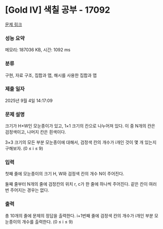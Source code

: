 # [Gold IV] 색칠 공부 - 17092 

[문제 링크](https://www.acmicpc.net/problem/17092) 

### 성능 요약

메모리: 187036 KB, 시간: 1092 ms

### 분류

구현, 자료 구조, 집합과 맵, 해시를 사용한 집합과 맵

### 제출 일자

2025년 9월 4일 14:17:09

### 문제 설명

<p>크기가 H×W인 모눈종이가 있고, 1×1 크기의 칸으로 나누어져 있다. 이 중 N개의 칸은 검정색이고, 나머지 칸은 흰색이다.</p>

<p>3×3 크기의 모든 부분 모눈종이에 대해서, 검정색 칸의 개수가 i개인 것이 몇 개 있는지 구해보자. (0 ≤ i ≤ 9)</p>

### 입력 

 <p>첫째 줄에 모눈종이의 크기 H, W와 검정색 칸의 개수 N이 주어진다.</p>

<p>둘째 줄부터 N개의 줄에 검정칸의 위치 r, c가 한 줄에 하나씩 주어진다. 같은 칸이 여러 번 주어지는 경우는 없다.</p>

### 출력 

 <p>총 10개의 줄에 문제의 정답을 출력한다. i+1번째 줄에 검정색 칸의 개수가 i개인 부분 모눈종이의 개수를 출력한다. (0 ≤ i ≤ 9)</p>

